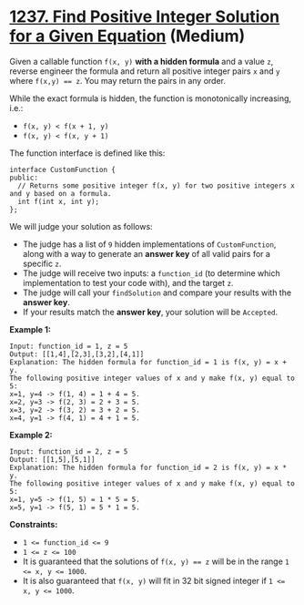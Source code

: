 # [1237. Find Positive Integer Solution for a Given Equation][link] (Medium)

[link]: https://leetcode.com/problems/find-positive-integer-solution-for-a-given-equation/

Given a callable function `f(x, y)` **with a hidden formula** and a value `z`, reverse engineer the
formula and return all positive integer pairs  `x` and  `y` where  `f(x,y) == z`. You may return the
pairs in any order.

While the exact formula is hidden, the function is monotonically increasing, i.e.:

- `f(x, y) < f(x + 1, y)`
- `f(x, y) < f(x, y + 1)`

The function interface is defined like this:

```
interface CustomFunction {
public:
  // Returns some positive integer f(x, y) for two positive integers x and y based on a formula.
  int f(int x, int y);
};
```

We will judge your solution as follows:

- The judge has a list of `9` hidden implementations of `CustomFunction`, along with a way to
generate an **answer key** of all valid pairs for a specific `z`.
- The judge will receive two inputs: a `function_id` (to determine which implementation to test your
code with), and the target `z`.
- The judge will call your `findSolution` and compare your results with the **answer key**.
- If your results match the **answer key**, your solution will be `Accepted`.

**Example 1:**

```
Input: function_id = 1, z = 5
Output: [[1,4],[2,3],[3,2],[4,1]]
Explanation: The hidden formula for function_id = 1 is f(x, y) = x + y.
The following positive integer values of x and y make f(x, y) equal to 5:
x=1, y=4 -> f(1, 4) = 1 + 4 = 5.
x=2, y=3 -> f(2, 3) = 2 + 3 = 5.
x=3, y=2 -> f(3, 2) = 3 + 2 = 5.
x=4, y=1 -> f(4, 1) = 4 + 1 = 5.
```

**Example 2:**

```
Input: function_id = 2, z = 5
Output: [[1,5],[5,1]]
Explanation: The hidden formula for function_id = 2 is f(x, y) = x * y.
The following positive integer values of x and y make f(x, y) equal to 5:
x=1, y=5 -> f(1, 5) = 1 * 5 = 5.
x=5, y=1 -> f(5, 1) = 5 * 1 = 5.
```

**Constraints:**

- `1 <= function_id <= 9`
- `1 <= z <= 100`
- It is guaranteed that the solutions of `f(x, y) == z` will be in the range `1 <= x, y <= 1000`.
- It is also guaranteed that `f(x, y)` will fit in 32 bit signed integer if `1 <= x, y <= 1000`.
